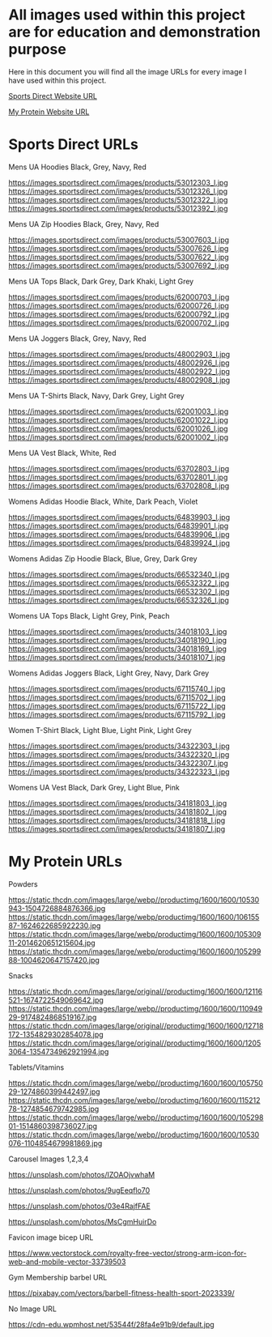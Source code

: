 # All images used within this project are for education and demonstration purpose

Here in this document you will find all the image URLs for every image I have used within this project.

[Sports Direct Website URL](https://www.sportsdirect.com/)

[My Protein Website URL](https://www.myprotein.com/)

# Sports Direct URLs

Mens UA Hoodies Black, Grey, Navy, Red

https://images.sportsdirect.com/images/products/53012303_l.jpg
https://images.sportsdirect.com/images/products/53012326_l.jpg
https://images.sportsdirect.com/images/products/53012322_l.jpg
https://images.sportsdirect.com/images/products/53012392_l.jpg

Mens UA Zip Hoodies Black, Grey, Navy, Red

https://images.sportsdirect.com/images/products/53007603_l.jpg
https://images.sportsdirect.com/images/products/53007626_l.jpg
https://images.sportsdirect.com/images/products/53007622_l.jpg
https://images.sportsdirect.com/images/products/53007692_l.jpg

Mens UA Tops Black, Dark Grey, Dark Khaki, Light Grey

https://images.sportsdirect.com/images/products/62000703_l.jpg
https://images.sportsdirect.com/images/products/62000726_l.jpg
https://images.sportsdirect.com/images/products/62000792_l.jpg
https://images.sportsdirect.com/images/products/62000702_l.jpg

Mens UA Joggers Black, Grey, Navy, Red

https://images.sportsdirect.com/images/products/48002903_l.jpg
https://images.sportsdirect.com/images/products/48002926_l.jpg
https://images.sportsdirect.com/images/products/48002922_l.jpg
https://images.sportsdirect.com/images/products/48002908_l.jpg

Mens UA T-Shirts Black, Navy, Dark Grey, Light Grey

https://images.sportsdirect.com/images/products/62001003_l.jpg
https://images.sportsdirect.com/images/products/62001022_l.jpg
https://images.sportsdirect.com/images/products/62001026_l.jpg
https://images.sportsdirect.com/images/products/62001002_l.jpg

Mens UA Vest Black, White, Red

https://images.sportsdirect.com/images/products/63702803_l.jpg
https://images.sportsdirect.com/images/products/63702801_l.jpg
https://images.sportsdirect.com/images/products/63702808_l.jpg

Womens Adidas Hoodie Black, White, Dark Peach, Violet

https://images.sportsdirect.com/images/products/64839903_l.jpg
https://images.sportsdirect.com/images/products/64839901_l.jpg
https://images.sportsdirect.com/images/products/64839906_l.jpg
https://images.sportsdirect.com/images/products/64839924_l.jpg

Womens Adidas Zip Hoodie Black, Blue, Grey, Dark Grey

https://images.sportsdirect.com/images/products/66532340_l.jpg
https://images.sportsdirect.com/images/products/66532322_l.jpg
https://images.sportsdirect.com/images/products/66532302_l.jpg
https://images.sportsdirect.com/images/products/66532326_l.jpg

Womens UA Tops Black, Light Grey, Pink, Peach

https://images.sportsdirect.com/images/products/34018103_l.jpg
https://images.sportsdirect.com/images/products/34018190_l.jpg
https://images.sportsdirect.com/images/products/34018169_l.jpg
https://images.sportsdirect.com/images/products/34018107_l.jpg

Womens Adidas Joggers Black, Light Grey, Navy, Dark Grey

https://images.sportsdirect.com/images/products/67115740_l.jpg
https://images.sportsdirect.com/images/products/67115702_l.jpg
https://images.sportsdirect.com/images/products/67115722_l.jpg
https://images.sportsdirect.com/images/products/67115792_l.jpg

Women T-Shirt Black, Light Blue, Light Pink, Light Grey

https://images.sportsdirect.com/images/products/34322303_l.jpg
https://images.sportsdirect.com/images/products/34322320_l.jpg
https://images.sportsdirect.com/images/products/34322307_l.jpg
https://images.sportsdirect.com/images/products/34322323_l.jpg

Womens UA Vest Black, Dark Grey, Light Blue, Pink

https://images.sportsdirect.com/images/products/34181803_l.jpg
https://images.sportsdirect.com/images/products/34181802_l.jpg
https://images.sportsdirect.com/images/products/34181818_l.jpg
https://images.sportsdirect.com/images/products/34181807_l.jpg

# My Protein URLs

Powders

https://static.thcdn.com/images/large/webp//productimg/1600/1600/10530943-1504726884876366.jpg
https://static.thcdn.com/images/large/webp/productimg/1600/1600/10615587-1624622685922230.jpg
https://static.thcdn.com/images/large/webp/productimg/1600/1600/10530911-2014620651215604.jpg
https://static.thcdn.com/images/large/webp/productimg/1600/1600/10529988-1004620647157420.jpg

Snacks

https://static.thcdn.com/images/large/original//productimg/1600/1600/12116521-1674722549069642.jpg
https://static.thcdn.com/images/large/webp//productimg/1600/1600/11094929-9174824868519167.jpg
https://static.thcdn.com/images/large/original//productimg/1600/1600/12718172-1354829302854078.jpg
https://static.thcdn.com/images/large/original//productimg/1600/1600/12053064-1354734962921994.jpg

Tablets/Vitamins

https://static.thcdn.com/images/large/webp//productimg/1600/1600/10575029-1274860399442497.jpg
https://static.thcdn.com/images/large/webp//productimg/1600/1600/11521278-1274854679742985.jpg
https://static.thcdn.com/images/large/webp//productimg/1600/1600/10529801-1514860398736027.jpg
https://static.thcdn.com/images/large/webp//productimg/1600/1600/10530076-1104854679981869.jpg

Carousel Images 1,2,3,4

https://unsplash.com/photos/IZOAOjvwhaM

https://unsplash.com/photos/9ugEeqflo70

https://unsplash.com/photos/03e4RajfFAE

https://unsplash.com/photos/MsCgmHuirDo

Favicon image bicep URL

https://www.vectorstock.com/royalty-free-vector/strong-arm-icon-for-web-and-mobile-vector-33739503

Gym Membership barbel URL

https://pixabay.com/vectors/barbell-fitness-health-sport-2023339/

No Image URL

https://cdn-edu.wpmhost.net/53544f/28fa4e91b9/default.jpg





